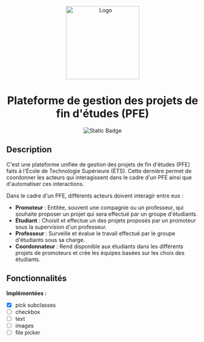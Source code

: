 <div align="center">

<a href="https://pfeetsmtl.systems/"><img src="https://pfeetsmtl.systems/pfe-etsmtl-marque/fond-rouge-avec-description/logo-pfe-fond-rouge-avec-description.svg" width="192" height="192" alt="Logo"/></a>

# Plateforme de gestion des projets de fin d'études (PFE)

![Static Badge](https://img.shields.io/badge/Statut_du_projet-D%C3%A9veloppement-blue)

</div>

## Description

C'est une plateforme unifiée de gestion des projets de fin d'études (PFE) faits à l'École de Technologie Supérieure (ÉTS). Cette dernière permet de coordonner les acteurs qui interagissent dans le cadre d'un PFE ainsi que d'automatiser ces interactions.

Dans le cadre d'un PFE, différents acteurs doivent interagir entre eux :

- **Promoteur** : Entitée, souvent une compagnie ou un professeur, qui souhaite proposer un projet qui sera effectué par un groupe d'étudiants.
- **Étudiant** : Choisit et effectue un des projets proposés par un promoteur sous la supervision d'un professeur.
- **Professeur** : Surveille et évalue le travail effectué par le groupe d'étudiants sous sa charge.
- **Coordonnateur** : Rend disponible aux étudiants dans les différents projets de promoteurs et crée les équipes basées sur les choix des étudiants.

## Fonctionnalités
**Implémentées :**
 * [x] pick subclasses
 * [ ] checkbox
 * [ ] text
 * [ ] images
 * [ ] file picker
